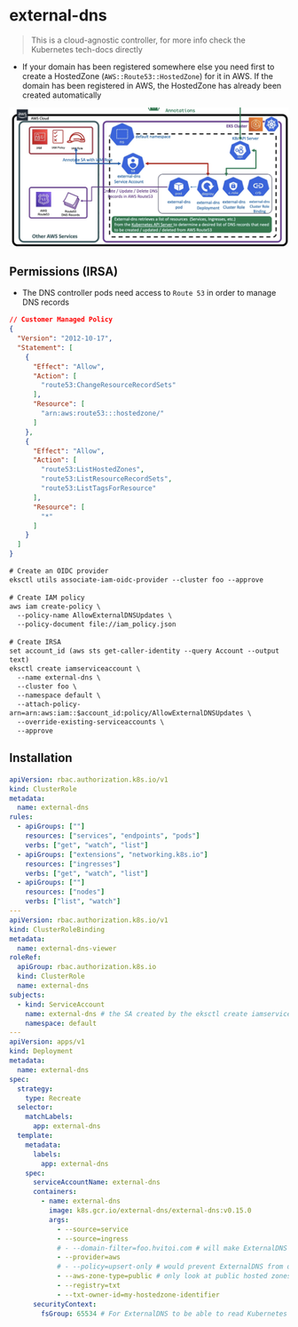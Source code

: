 # external-dns

> This is a cloud-agnostic controller, for more info check the Kubernetes tech-docs directly

- If your domain has been registered somewhere else you need first to create a HostedZone (`AWS::Route53::HostedZone`) for it in AWS. If the domain has been registered in AWS, the HostedZone has already been created automatically

![External DNS](.images/external-dns.png)

## Permissions (IRSA)

- The DNS controller pods need access to `Route 53` in order to manage DNS records

```json
// Customer Managed Policy
{
  "Version": "2012-10-17",
  "Statement": [
    {
      "Effect": "Allow",
      "Action": [
        "route53:ChangeResourceRecordSets"
      ],
      "Resource": [
        "arn:aws:route53:::hostedzone/"
      ]
    },
    {
      "Effect": "Allow",
      "Action": [
        "route53:ListHostedZones",
        "route53:ListResourceRecordSets",
        "route53:ListTagsForResource"
      ],
      "Resource": [
        "*"
      ]
    }
  ]
}
```

```shell
# Create an OIDC provider
eksctl utils associate-iam-oidc-provider --cluster foo --approve

# Create IAM policy
aws iam create-policy \
  --policy-name AllowExternalDNSUpdates \
  --policy-document file://iam_policy.json

# Create IRSA
set account_id (aws sts get-caller-identity --query Account --output text)
eksctl create iamserviceaccount \
  --name external-dns \
  --cluster foo \
  --namespace default \
  --attach-policy-arn=arn:aws:iam::$account_id:policy/AllowExternalDNSUpdates \
  --override-existing-serviceaccounts \
  --approve
```

## Installation

```yaml
apiVersion: rbac.authorization.k8s.io/v1
kind: ClusterRole
metadata:
  name: external-dns
rules:
  - apiGroups: [""]
    resources: ["services", "endpoints", "pods"]
    verbs: ["get", "watch", "list"]
  - apiGroups: ["extensions", "networking.k8s.io"]
    resources: ["ingresses"]
    verbs: ["get", "watch", "list"]
  - apiGroups: [""]
    resources: ["nodes"]
    verbs: ["list", "watch"]
---
apiVersion: rbac.authorization.k8s.io/v1
kind: ClusterRoleBinding
metadata:
  name: external-dns-viewer
roleRef:
  apiGroup: rbac.authorization.k8s.io
  kind: ClusterRole
  name: external-dns
subjects:
  - kind: ServiceAccount
    name: external-dns # the SA created by the eksctl create iamserviceaccount command
    namespace: default
---
apiVersion: apps/v1
kind: Deployment
metadata:
  name: external-dns
spec:
  strategy:
    type: Recreate
  selector:
    matchLabels:
      app: external-dns
  template:
    metadata:
      labels:
        app: external-dns
    spec:
      serviceAccountName: external-dns
      containers:
        - name: external-dns
          image: k8s.gcr.io/external-dns/external-dns:v0.15.0
          args:
            - --source=service
            - --source=ingress
            # - --domain-filter=foo.hvitoi.com # will make ExternalDNS see only the hosted zones matching provided domain, omit to process all available hosted zones
            - --provider=aws
            # - --policy=upsert-only # would prevent ExternalDNS from deleting any records, omit to enable full synchronization
            - --aws-zone-type=public # only look at public hosted zones (valid values are public, private or no value for both)
            - --registry=txt
            - --txt-owner-id=my-hostedzone-identifier
      securityContext:
        fsGroup: 65534 # For ExternalDNS to be able to read Kubernetes and AWS token files
```
